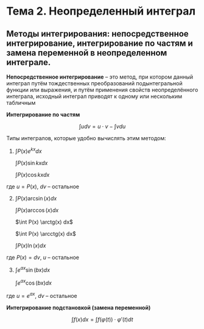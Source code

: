 # Тема 2. Неопределенный интеграл

## Методы интегрирования: непосредственное интегрирование, интегрирование по частям и замена переменной в неопределенном интеграле.

**Непосредственное интегрирование** – это метод, при котором данный интеграл путём тождественных преобразований подынтегральной функции или выражения, и путём применения свойств неопределённого интеграла, исходный интеграл приводят к одному или нескольким табличным

**Интегрирование по частям**

$$\int u dv = u \cdot v - \int v du$$

Типы интегралов, которые удобно вычислять этим методом: 
1. $\int P(x) e^{kx} dx$

    $\int P(x) \sin{kx} dx$
    
    $\int P(x) \cos{kx} dx$

где $u = P(x)$, $dv$ – остальное

2. $\int P(x) \arcsin(x) dx$

    $\int P(x) \arccos(x) dx$ 
    
    $\int P(x) \arctg(x) dx$
    
    $\int P(x) \arcctg(x) dx$
    
    $\int P(x) \ln(x) dx$

где $P(x) = dv$, $u$ – остальное

3. $\int e^{ax} \sin(bx) dx$
    
    $\int e^{ax} \cos(bx) dx$

где $u = e^{ax}$, $dv$ – остальное

**Интегрирование подстановкой (замена переменной)**

$$\int f(x) dx = \int f(\varphi(t)) \cdot \varphi'(t) dt$$
